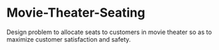# Movie-Theater-Seating
Design problem to allocate seats to customers in movie theater so as to maximize customer satisfaction and safety.
